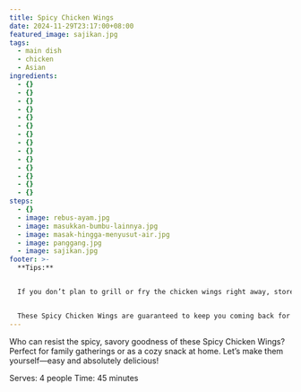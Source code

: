 ```yaml
---
title: Spicy Chicken Wings
date: 2024-11-29T23:17:00+08:00
featured_image: sajikan.jpg
tags:
  - main dish
  - chicken
  - Asian
ingredients:
  - {}
  - {}
  - {}
  - {}
  - {}
  - {}
  - {}
  - {}
  - {}
  - {}
  - {}
  - {}
  - {}
  - {}
steps:
  - {}
  - image: rebus-ayam.jpg
  - image: masukkan-bumbu-lainnya.jpg
  - image: masak-hingga-menyusut-air.jpg
  - image: panggang.jpg
  - image: sajikan.jpg
footer: >-
  **Tips:** 


  If you don’t plan to grill or fry the chicken wings right away, store them in an airtight container and freeze. Super practical as a stock—just reheat when you’re ready to enjoy them!


  These Spicy Chicken Wings are guaranteed to keep you coming back for more. The spicy, savory flavor is truly tastilicious, especially when paired with hot rice or your favorite fries. Give them a try and taste the magic yourself.
---
```

Who can resist the spicy, savory goodness of these Spicy Chicken Wings? Perfect for family gatherings or as a cozy snack at home. Let’s make them yourself—easy and absolutely delicious!

Serves: 4 people
Time: 45 minutes
